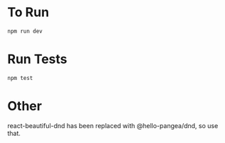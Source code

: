# To Run

`npm run dev`

# Run Tests

`npm test`

# Other

react-beautiful-dnd has been replaced with @hello-pangea/dnd, so use that.
